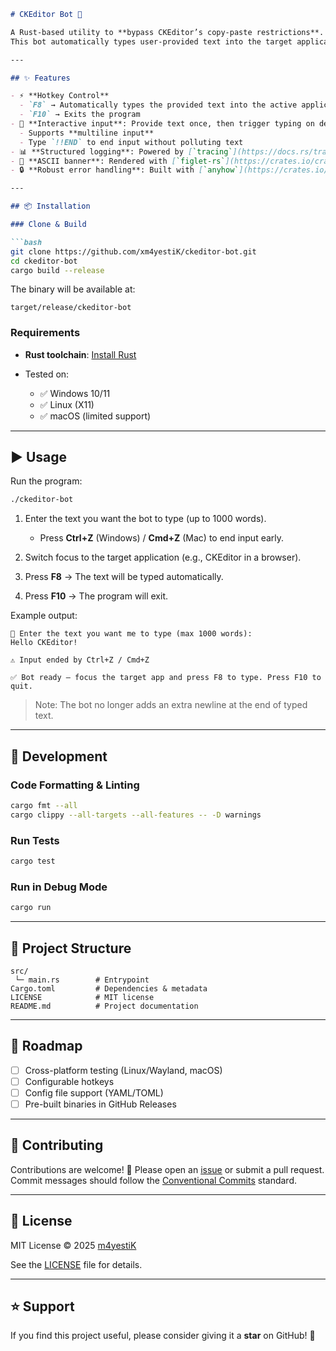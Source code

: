 ````markdown
# CKEditor Bot 🚀

A Rust-based utility to **bypass CKEditor’s copy-paste restrictions**.  
This bot automatically types user-provided text into the target application using hotkeys.

---

## ✨ Features

- ⚡ **Hotkey Control**
  - `F8` → Automatically types the provided text into the active application
  - `F10` → Exits the program
- 📝 **Interactive input**: Provide text once, then trigger typing on demand
  - Supports **multiline input**
  - Type `!!END` to end input without polluting text
- 📊 **Structured logging**: Powered by [`tracing`](https://docs.rs/tracing)
- 🎨 **ASCII banner**: Rendered with [`figlet-rs`](https://crates.io/crates/figlet-rs)
- 🔒 **Robust error handling**: Built with [`anyhow`](https://crates.io/crates/anyhow)

---

## 📦 Installation

### Clone & Build

```bash
git clone https://github.com/xm4yestiK/ckeditor-bot.git
cd ckeditor-bot
cargo build --release
````

The binary will be available at:

```
target/release/ckeditor-bot
```

### Requirements

* **Rust toolchain**: [Install Rust](https://www.rust-lang.org/tools/install)
* Tested on:

  * ✅ Windows 10/11
  * ✅ Linux (X11)
  * ✅ macOS (limited support)

---

## ▶ Usage

Run the program:

```bash
./ckeditor-bot
```

1. Enter the text you want the bot to type (up to 1000 words).

   * Press **Ctrl+Z** (Windows) / **Cmd+Z** (Mac) to end input early.
2. Switch focus to the target application (e.g., CKEditor in a browser).
3. Press **F8** → The text will be typed automatically.
4. Press **F10** → The program will exit.

Example output:

```
🤖 Enter the text you want me to type (max 1000 words):
Hello CKEditor!

⚠️ Input ended by Ctrl+Z / Cmd+Z

✅ Bot ready — focus the target app and press F8 to type. Press F10 to quit.
```

> Note: The bot no longer adds an extra newline at the end of typed text.

---

## 🔧 Development

### Code Formatting & Linting

```bash
cargo fmt --all
cargo clippy --all-targets --all-features -- -D warnings
```

### Run Tests

```bash
cargo test
```

### Run in Debug Mode

```bash
cargo run
```

---

## 📂 Project Structure

```
src/
 └─ main.rs        # Entrypoint
Cargo.toml         # Dependencies & metadata
LICENSE            # MIT license
README.md          # Project documentation
```

---

## 🚀 Roadmap

* [ ] Cross-platform testing (Linux/Wayland, macOS)
* [ ] Configurable hotkeys
* [ ] Config file support (YAML/TOML)
* [ ] Pre-built binaries in GitHub Releases

---

## 🤝 Contributing

Contributions are welcome! 🙌
Please open an [issue](https://github.com/xm4yestiK/ckeditor-bot/issues) or submit a pull request.
Commit messages should follow the [Conventional Commits](https://www.conventionalcommits.org/) standard.

---

## 📜 License

MIT License © 2025 [m4yestiK](https://github.com/xm4yestiK)

See the [LICENSE](LICENSE) file for details.

---

## ⭐ Support

If you find this project useful, please consider giving it a **star** on GitHub! 🌟
